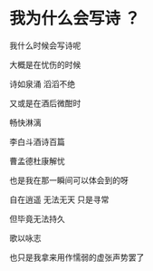 # 我为什么会写诗 ？


我什么时候会写诗呢

大概是在忧伤的时候

诗如泉涌 滔滔不绝

又或是在酒后微酣时 

畅快淋漓

李白斗酒诗百篇 

曹孟德杜康解忧

也是我在那一瞬间可以体会到的呀

自在逍遥 无法无天 只是寻常

但毕竟无法持久

歌以咏志

也只是我拿来用作懦弱的虚张声势罢了
